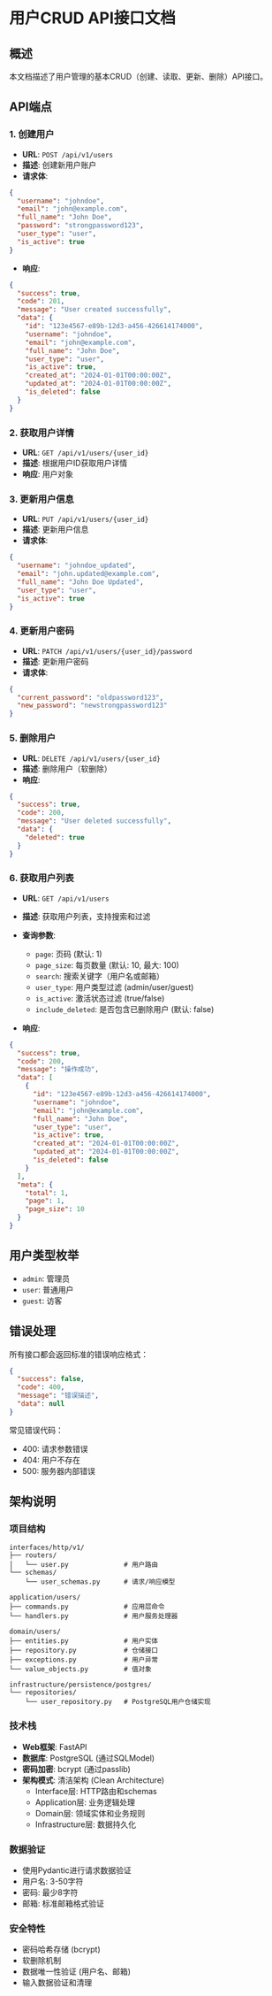 # 用户CRUD API接口文档

## 概述
本文档描述了用户管理的基本CRUD（创建、读取、更新、删除）API接口。

## API端点

### 1. 创建用户
- **URL**: `POST /api/v1/users`
- **描述**: 创建新用户账户
- **请求体**:
```json
{
  "username": "johndoe",
  "email": "john@example.com",
  "full_name": "John Doe",
  "password": "strongpassword123",
  "user_type": "user",
  "is_active": true
}
```
- **响应**: 
```json
{
  "success": true,
  "code": 201,
  "message": "User created successfully",
  "data": {
    "id": "123e4567-e89b-12d3-a456-426614174000",
    "username": "johndoe",
    "email": "john@example.com",
    "full_name": "John Doe",
    "user_type": "user",
    "is_active": true,
    "created_at": "2024-01-01T00:00:00Z",
    "updated_at": "2024-01-01T00:00:00Z",
    "is_deleted": false
  }
}
```

### 2. 获取用户详情
- **URL**: `GET /api/v1/users/{user_id}`
- **描述**: 根据用户ID获取用户详情
- **响应**: 用户对象

### 3. 更新用户信息
- **URL**: `PUT /api/v1/users/{user_id}`
- **描述**: 更新用户信息
- **请求体**:
```json
{
  "username": "johndoe_updated",
  "email": "john.updated@example.com",
  "full_name": "John Doe Updated",
  "user_type": "user",
  "is_active": true
}
```

### 4. 更新用户密码
- **URL**: `PATCH /api/v1/users/{user_id}/password`
- **描述**: 更新用户密码
- **请求体**:
```json
{
  "current_password": "oldpassword123",
  "new_password": "newstrongpassword123"
}
```

### 5. 删除用户
- **URL**: `DELETE /api/v1/users/{user_id}`
- **描述**: 删除用户（软删除）
- **响应**:
```json
{
  "success": true,
  "code": 200,
  "message": "User deleted successfully",
  "data": {
    "deleted": true
  }
}
```

### 6. 获取用户列表
- **URL**: `GET /api/v1/users`
- **描述**: 获取用户列表，支持搜索和过滤
- **查询参数**:
  - `page`: 页码 (默认: 1)
  - `page_size`: 每页数量 (默认: 10, 最大: 100)
  - `search`: 搜索关键字（用户名或邮箱）
  - `user_type`: 用户类型过滤 (admin/user/guest)
  - `is_active`: 激活状态过滤 (true/false)
  - `include_deleted`: 是否包含已删除用户 (默认: false)

- **响应**:
```json
{
  "success": true,
  "code": 200,
  "message": "操作成功",
  "data": [
    {
      "id": "123e4567-e89b-12d3-a456-426614174000",
      "username": "johndoe",
      "email": "john@example.com",
      "full_name": "John Doe",
      "user_type": "user",
      "is_active": true,
      "created_at": "2024-01-01T00:00:00Z",
      "updated_at": "2024-01-01T00:00:00Z",
      "is_deleted": false
    }
  ],
  "meta": {
    "total": 1,
    "page": 1,
    "page_size": 10
  }
}
```

## 用户类型枚举
- `admin`: 管理员
- `user`: 普通用户
- `guest`: 访客

## 错误处理
所有接口都会返回标准的错误响应格式：
```json
{
  "success": false,
  "code": 400,
  "message": "错误描述",
  "data": null
}
```

常见错误代码：
- 400: 请求参数错误
- 404: 用户不存在
- 500: 服务器内部错误

## 架构说明

### 项目结构
```
interfaces/http/v1/
├── routers/
│   └── user.py              # 用户路由
└── schemas/
    └── user_schemas.py      # 请求/响应模型

application/users/
├── commands.py              # 应用层命令
└── handlers.py              # 用户服务处理器

domain/users/
├── entities.py              # 用户实体
├── repository.py            # 仓储接口
├── exceptions.py            # 用户异常
└── value_objects.py         # 值对象

infrastructure/persistence/postgres/
└── repositories/
    └── user_repository.py   # PostgreSQL用户仓储实现
```

### 技术栈
- **Web框架**: FastAPI
- **数据库**: PostgreSQL (通过SQLModel)
- **密码加密**: bcrypt (通过passlib)
- **架构模式**: 清洁架构 (Clean Architecture)
  - Interface层: HTTP路由和schemas
  - Application层: 业务逻辑处理
  - Domain层: 领域实体和业务规则
  - Infrastructure层: 数据持久化

### 数据验证
- 使用Pydantic进行请求数据验证
- 用户名: 3-50字符
- 密码: 最少8字符
- 邮箱: 标准邮箱格式验证

### 安全特性
- 密码哈希存储 (bcrypt)
- 软删除机制
- 数据唯一性验证 (用户名、邮箱)
- 输入数据验证和清理
